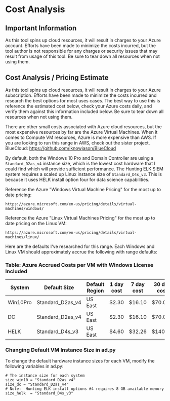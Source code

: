 # Cost Analysis

## Important Information
As this tool spins up cloud resources, it will result in charges to your Azure account.  Efforts have been made to minimize the costs incurred, but the tool author is not responsible for any charges or security issues that may result from usage of this tool.  Be sure to tear down all resources when not using them.

## Cost Analysis / Pricing Estimate
As this tool spins up cloud resources, it will result in charges to your Azure subscription.  Efforts have been made to minimize the costs incurred and research the best options for most uses cases.  The best way to use this is reference the estimated cost below, check your Azure costs daily, and verify them against this information included below.  Be sure to tear down all resources when not using them.

There are other small costs associated with Azure cloud resources, but the most expensive resources by far are the Azure Virtual Machines.  When it comes to Compute VM resources, Azure is more expensive than AWS.  If you are looking to run this range in AWS, check out the sister project, BlueCloud:  https://github.com/iknowjason/BlueCloud

By default, both the Windows 10 Pro and Domain Controller are using a ```Standard_D2as_v4``` instance size, which is the lowest cost hardware that I could find which will provide sufficient performance.  The Hunting ELK SIEM system requires a scaled up Linux instance size of ```Standard_D4s_v3```.  This is because it uses HELK install option four for data science capabilities.  

Reference the Azure "Windows Virtual Machine Pricing" for the most up to date pricing:

```
https://azure.microsoft.com/en-us/pricing/details/virtual-machines/windows/
```

Reference the Azure "Linux Virtual Machines Pricing" for the most up to date pricing on the Linux VM:

```
https://azure.microsoft.com/en-us/pricing/details/virtual-machines/linux/
```

Here are the defaults I've researched for this range.  Each Windows and Linux VM should approximately accrue the following with range defaults:
### Table:  Azure Accrued Costs per VM with Windows License Included
| System   |  Default Size    | Default Region |  1 day cost |  7 day cost | 30 day cost |
|----------|------------------|----------------|-------------|-------------|-------------|
| Win10Pro | Standard_D2as_v4 |     US East    |     $2.30   |   $16.10    |   $70.08    |
|    DC    | Standard_D2as_v4 |     US East    |     $2.30   |   $16.10    |   $70.08    |
|  HELK    | Standard_D4s_v3  |     US East    |     $4.60   |   $32.26    |   $140.16   |

### Changing Default VM Instance Size in ad.py
To change the default hardware instance sizes for each VM, modify the following variables in ad.py:

```
# The instance size for each system
size_win10 = "Standard_D2as_v4"
size_dc = "Standard_D2as_v4"
# Note:  Hunting ELK install options #4 requires 8 GB available memory
size_helk  = "Standard_D4s_v3"
```
